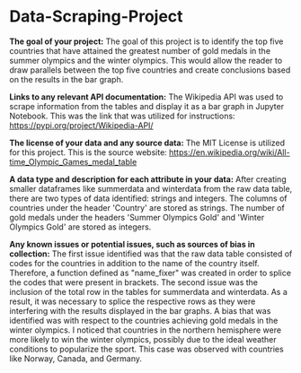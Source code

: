 # Data-Scraping-Project


**The goal of your project:**
The goal of this project is to identify the top five countries that have attained the greatest number of gold medals in the summer olympics and the winter olympics. 
This would allow the reader to draw parallels between the top five countries and create conclusions based on the results in the bar graph.


**Links to any relevant API documentation:**
The Wikipedia API was used to scrape information from the tables and display it as a bar graph in Jupyter Notebook. 
This was the link that was utilized for instructions: https://pypi.org/project/Wikipedia-API/


**The license of your data and any source data:**
The MIT License is utilized for this project. This is the source website: https://en.wikipedia.org/wiki/All-time_Olympic_Games_medal_table


**A data type and description for each attribute in your data:**
After creating smaller dataframes like summerdata and winterdata from the raw data table, there are two types of data identified: strings and integers.
The columns of countries under the header 'Country' are stored as strings.
The number of gold medals under the headers 'Summer Olympics Gold' and 'Winter Olympics Gold' are stored as integers.


**Any known issues or potential issues, such as sources of bias in collection:**
The first issue identified was that the raw data table consisted of codes for the countries in addition to the name of the country itself. Therefore, a function defined as "name_fixer" was created in order to splice the codes that were present in brackets. 
The second issue was the inclusion of the total row in the tables for summerdata and winterdata. As a result, it was necessary to splice the respective rows as they were interfering with the results displayed in the bar graphs.
A bias that was identified was with respect to the countries achieving gold medals in the winter olympics. I noticed that countries in the northern hemisphere were more likely to win the winter olympics, possibly due to the ideal weather conditions to popularize the sport. This case was observed with countries like Norway, Canada, and Germany. 
















